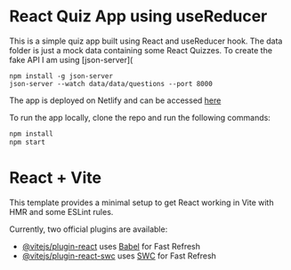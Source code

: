 # React Quiz App using useReducer

This is a simple quiz app built using React and useReducer hook.
The data folder is just a mock data containing some React Quizzes.
To create the fake API I am using [json-server](

    npm install -g json-server
    json-server --watch data/data/questions --port 8000

The app is deployed on Netlify and can be accessed [here](https://react-useReducer.netlify.app/)

To run the app locally, clone the repo and run the following commands:

```bash
npm install
npm start
```

# React + Vite

This template provides a minimal setup to get React working in Vite with HMR and some ESLint rules.

Currently, two official plugins are available:

- [@vitejs/plugin-react](https://github.com/vitejs/vite-plugin-react/blob/main/packages/plugin-react/README.md) uses [Babel](https://babeljs.io/) for Fast Refresh
- [@vitejs/plugin-react-swc](https://github.com/vitejs/vite-plugin-react-swc) uses [SWC](https://swc.rs/) for Fast Refresh
